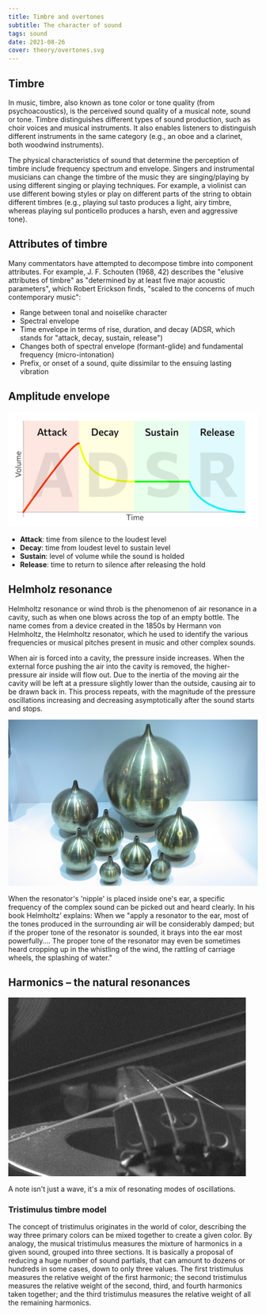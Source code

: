 ```yaml
---
title: Timbre and overtones
subtitle: The character of sound
tags: sound
date: 2021-08-26
cover: theory/overtones.svg
---
```


## Timbre

In music, timbre, also known as tone color or tone quality (from psychoacoustics), is the perceived sound quality of a musical note, sound or tone. Timbre distinguishes different types of sound production, such as choir voices and musical instruments. It also enables listeners to distinguish different instruments in the same category (e.g., an oboe and a clarinet, both woodwind instruments). 

The physical characteristics of sound that determine the perception of timbre include frequency spectrum and envelope. Singers and instrumental musicians can change the timbre of the music they are singing/playing by using different singing or playing techniques. For example, a violinist can use different bowing styles or play on different parts of the string to obtain different timbres (e.g., playing sul tasto produces a light, airy timbre, whereas playing sul ponticello produces a harsh, even and aggressive tone).

## Attributes of timbre

Many commentators have attempted to decompose timbre into component attributes. For example, J. F. Schouten (1968, 42) describes the "elusive attributes of timbre" as "determined by at least five major acoustic parameters", which Robert Erickson finds, "scaled to the concerns of much contemporary music":

- Range between tonal and noiselike character
- Spectral envelope
- Time envelope in terms of rise, duration, and decay (ADSR, which stands for "attack, decay, sustain, release")
- Changes both of spectral envelope (formant-glide) and fundamental frequency (micro-intonation)
- Prefix, or onset of a sound, quite dissimilar to the ensuing lasting vibration


## Amplitude envelope

![](./adsr.svg)

- **Attack**: time from silence to the loudest level
- **Decay**: time from loudest level to sustain level
- **Sustain**: level of volume while the sound is holded
- **Release**: time to return to silence after releasing the hold

## Helmholz resonance

Helmholtz resonance or wind throb is the phenomenon of air resonance in a cavity, such as when one blows across the top of an empty bottle. The name comes from a device created in the 1850s by Hermann von Helmholtz, the Helmholtz resonator, which he used to identify the various frequencies or musical pitches present in music and other complex sounds.

When air is forced into a cavity, the pressure inside increases. When the external force pushing the air into the cavity is removed, the higher-pressure air inside will flow out. Due to the inertia of the moving air the cavity will be left at a pressure slightly lower than the outside, causing air to be drawn back in. This process repeats, with the magnitude of the pressure oscillations increasing and decreasing asymptotically after the sound starts and stops. 

![](./Helmholtz_resonator.jpg)

When the resonator's 'nipple' is placed inside one's ear, a specific frequency of the complex sound can be picked out and heard clearly. In his book Helmholtz’ explains: When we "apply a resonator to the ear, most of the tones produced in the surrounding air will be considerably damped; but if the proper tone of the resonator is sounded, it brays into the ear most powerfully…. The proper tone of the resonator may even be sometimes heard cropping up in the whistling of the wind, the rattling of carriage wheels, the splashing of water." 

## Harmonics – the natural resonances

<img src="./Bowed_violin_string_helholz_corner.gif" >

<youtube-embed video="9O3VEXzuOKI" />

A note isn't just a wave, it's a mix of resonating modes of oscillations.

### Tristimulus timbre model

The concept of tristimulus originates in the world of color, describing the way three primary colors can be mixed together to create a given color. By analogy, the musical tristimulus measures the mixture of harmonics in a given sound, grouped into three sections. It is basically a proposal of reducing a huge number of sound partials, that can amount to dozens or hundreds in some cases, down to only three values. The first tristimulus measures the relative weight of the first harmonic; the second tristimulus measures the relative weight of the second, third, and fourth harmonics taken together; and the third tristimulus measures the relative weight of all the remaining harmonics.

<youtube-embed video="Wpt3lmSFW3k" />